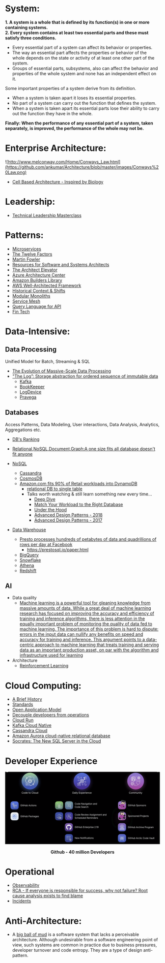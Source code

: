 # System:
**1. A system is a whole that is defined by its function(s) in one or more containing systems.** <br>
**2. Every system contains at least two essential parts and these must satisfy three conditions.**
  * Every essential part of a system can affect its behavior or properties.
  * The way an essential part affects the properties or behavior of the whole depends on the
   state or activity of at least one other part of the system.
  * Groups of essential parts, subsystems, also can affect the behavior and properties of the whole system and none has an independent effect on it.

Some important properties of a system derive from its definition.
  * When a system is taken apart it loses its essential properties.
  * No part of a system can carry out the function that defines the system.
  * When a system is taken apart its essential parts lose their ability to carry out the
   function they have in the whole.

**Finally: When the performance of any essential part of a system, taken separately, is improved, the performance of the whole may not be.**

# Enterprise Architecture:
![http://www.melconway.com/Home/Conways_Law.html](https://github.com/ankumar/Architecture/blob/master/images/Conways%20Law.png)
* [Cell Based Architecture - Inspired by Biology](https://github.com/wso2/reference-architecture/blob/master/reference-architecture-cell-based.md)

# Leadership:
* [Technical Leadership Masterclass](https://ruthmalan.com/Journal/2019/20190629SlideDocTechnicalLeadershipDecisions.pdf)

# Patterns:
* [Microservices](https://microservices.io/patterns/index.html)
* [The Twelve Factors](https://12factor.net/)
* [Martin Fowler](https://martinfowler.com/)
* [Resources for Software and Systems Architects](http://www.bredemeyer.com/)
* [The Architect Elevator](https://architectelevator.com/)
* [Azure Architecture Center](https://docs.microsoft.com/en-us/azure/architecture/)
* [Amazon Builders Library](https://aws.amazon.com/builders-library/)
* [AWS Well-Architected Framework](https://wa.aws.amazon.com/index.en.html)
* [Historical Context & Shifts](https://slidr.io/kameshsampath/sail-smoothly-in-the-cloud-an-introduction-to-istio#1)
* [Modular Monoliths](https://www.youtube.com/watch?v=5OjqD-ow8GE)
* [Service Mesh](https://www.datawire.io/envoyproxy/service-mesh/)
* [Query Language for API](https://graphql.org/)
* [Fin Tech](https://github.com/ankumar/Architecture/blob/master/Patterns/Monzo.md)

# Data-Intensive:

## Data Processing
Unified Model for Batch, Streaming & SQL 

* [The Evolution of Massive-Scale Data Processing](https://goo.gl/VlVAEp)
* ["The Log”: Storage abstraction for ordered sequence of immutable data](https://engineering.linkedin.com/distributed-systems/log-what-every-software-engineer-should-know-about-real-time-datas-unifying)
  * [Kafka](https://www.microsoft.com/en-us/research/wp-content/uploads/2017/09/Kafka.pdf)
  * [BookKeeper](http://bookkeeper.apache.org/distributedlog/)
  * [LogDevice](https://code.fb.com/core-data/logdevice-a-distributed-data-store-for-logs/)
  * [Pravega](http://www.pravega.io/)

## Databases
Access Patterns, Data Modeling, User interactions, Data Analysis, Analytics, Aggregations etc.

* [DB's Ranking](https://db-engines.com/en/ranking)
* [Relational,NoSQL,Document,Graph:A one size fits all database doesn't fit anyone](https://www.allthingsdistributed.com/2018/06/purpose-built-databases-in-aws.html)

* [NoSQL](https://www.youtube.com/watch?v=qI_g07C_Q5I)
  * [Cassandra](https://www.cs.cornell.edu/projects/ladis2009/papers/lakshman-ladis2009.pdf)
  * [CosmosDB](https://azure.microsoft.com/en-us/blog/a-technical-overview-of-azure-cosmos-db/)
  * [Amazon.com fits 90% of Retail workloads into DynamoDB](https://www.allthingsdistributed.com/2017/10/a-decade-of-dynamo.html)
    * [relational DB to single table](https://www.trek10.com/blog/dynamodb-single-table-relational-modeling/) 
    * Talks worth watching & still learn something new every time...
      * [Deep Dive](https://www.youtube.com/watch?v=6yqfmXiZTlM)
      * [Match Your Workload to the Right Database](https://www.youtube.com/watch?v=hwnNbLXN4vA)
       * [Under the Hood](https://www.youtube.com/watch?v=yvBR71D0nAQ)
      * [Advanced Design Patterns - 2018](https://www.youtube.com/watch?v=HaEPXoXVf2k)
      * [Advanced Design Patterns - 2017](https://www.youtube.com/watch?v=jzeKPKpucS0)
      
* [Data Warehouse](https://www.wiley.com/en-us/Building+the+Data+Warehouse%2C+4th+Edition-p-9780764599446)
  * [Presto processes hundreds of petabytes of data and quadrillions of rows per day at Facebook](https://www.facebook.com/notes/facebook-engineering/presto-interacting-with-petabytes-of-data-at-facebook/10151786197628920/)
    * https://prestosql.io/paper.html
  * [BigQuery](https://cloud.google.com/blog/products/gcp/inside-capacitor-bigquerys-next-generation-columnar-storage-format)
  * [Snowflake](http://pages.cs.wisc.edu/~remzi/Classes/739/Spring2004/Papers/p215-dageville-snowflake.pdf)
  * [Athena](https://aws.amazon.com/athena/)
  * [Redshift](https://www.allthingsdistributed.com/2018/11/amazon-redshift-performance-optimization.html)

## AI
* Data quality
  * [Machine learning is a powerful tool for gleaning knowledge from massive amounts of data. While a great deal
of machine learning research has focused on improving the accuracy and efficiency of training and inference
algorithms, there is less attention in the equally important problem of monitoring the quality of data fed to machine
learning. The importance of this problem is hard to dispute: errors in the input data can nullify any benefits
on speed and accuracy for training and inference. This argument points to a data-centric approach to machine
learning that treats training and serving data as an important production asset, on par with the algorithm and
infrastructure used for learning](https://mlsys.org/Conferences/2019/doc/2019/167.pdf)
* Architecture
  * [Reinforcement Learning](https://diyrobocars.com/)

# Cloud Computing:
* [A Brief History](https://docs.google.com/presentation/d/1BoxFeENJcINgHbKfygXpXROchiRO2LBT-pzdaOFr4Zg/edit#slide=id.g39c264972c_182_1000)
* [Standards](https://docs.google.com/presentation/d/1wc9nJSyfjrUO2KpVgXt5KnSHVlWvXpho6eINkin5U5g/edit#slide=id.g12bfb019f3_2_34)
* [Open Application Model](https://oam.dev/)
* [Decouple developers from operations](https://www.youtube.com/watch?v=do-PrVi0ifk)
* [Cloud Run](https://cloud.google.com/run/)
* [Kafka Cloud Native](https://www.confluent.io/blog/introducing-cloud-native-experience-for-apache-kafka-in-confluent-cloud)
* [Cassandra Cloud](https://constellation.datastax.com/)
* [Amazon Aurora cloud-native relational database](https://www.allthingsdistributed.com/2019/03/Amazon-Aurora-design-cloud-native-relational-database.html)
* [Socrates: The New SQL Server in the Cloud](https://www.microsoft.com/en-us/research/uploads/prod/2019/05/socrates.pdf)


# Developer Experience
![Developers Developers Developers ...](https://github.com/ankumar/Architecture/blob/master/images/Github.png)
 <p align="center"> <b>Github - 40 million Developers</b> </p>
 
# Operational
* [Observability](https://www.honeycomb.io/)
* [RCA - If everyone is responsible for success, why not failure? Root cause analysis exists to find blame](https://www.verica.io/inhumanity-of-root-cause-analysis/)
* [Incidents](https://www.adaptivecapacitylabs.com/blog/)

# Anti-Architecture:
* A [big ball of mud](http://www.laputan.org/mud/) is a software system that lacks a perceivable architecture. Although undesirable from a software engineering point of view, such systems are common in practice due to business pressures, developer turnover and code entropy. They are a type of design anti-pattern.
